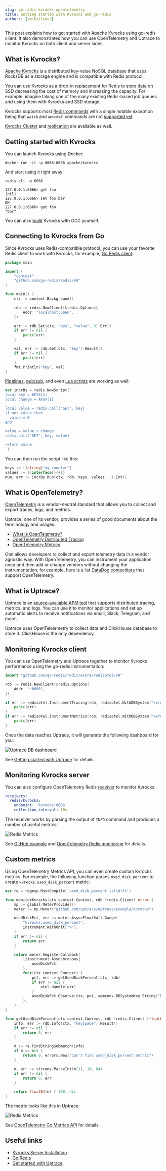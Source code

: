 ```yaml
---
slug: go-redis-kvrocks-opentelemetry
title: Getting started with Kvrocks and go-redis
authors: [vmihailenco]
---
```


This post explains how to get started with Apache Kvrocks using go-redis client. It also
demonstrates how you can use OpenTelemetry and Uptrace to monitor Kvrocks on both client and server
sides.

<!--truncate-->

## What is Kvrocks?

[Apache Kvrocks](https://kvrocks.apache.org/) is a distributed key-value NoSQL database that uses
RocksDB as a storage engine and is compatible with Redis protocol.

You can use Kvrocks as a drop-in replacement for Redis to store data on SSD decreasing the cost of
memory and increasing the capacity. For example, imagine taking one of the many existing Redis-based
job queues and using them with Kvrocks and SSD storage.

Kvrocks supports most [Redis commands](/docs/supported-commands) with a
single notable exception being that `watch` and `unwatch` commands are not
[supported yet](https://github.com/apache/incubator-kvrocks/issues/315).

[Kvrocks Cluster](/docs/Cluster/kvrocks-cluster-introduction) and
[replication](/docs/Design/replication) are available as well.

## Getting started with Kvrocks

You can launch Kvrocks using Docker:

```shell
docker run -it -p 6666:6666 apache/kvrocks
```

And start using it right away:

```shell
redis-cli -p 6666

127.0.0.1:6666> get foo
(nil)
127.0.0.1:6666> set foo bar
OK
127.0.0.1:6666> get foo
"bar"
```

You can also [build](https://github.com/apache/incubator-kvrocks#build-and-run-kvrocks) Kvrocks with
GCC yourself.

## Connecting to Kvrocks from Go

Since Kvrocks uses Redis-compatible protocol, you can use your favorite Redis client to work with
Kvrocks, for example, [Go Redis client](https://redis.uptrace.dev/):

```go
package main

import (
	"context"
	"github.com/go-redis/redis/v8"
)

func main() {
	ctx := context.Background()

	rdb := redis.NewClient(&redis.Options{
		Addr: "localhost:6666",
	})

	err := rdb.Set(ctx, "key", "value", 0).Err()
	if err != nil {
		panic(err)
	}

	val, err := rdb.Get(ctx, "key").Result()
	if err != nil {
		panic(err)
	}
	fmt.Println("key", val)
}
```

[Pipelines](https://redis.uptrace.dev/guide/go-redis-pipelines.html),
[pub/sub](https://redis.uptrace.dev/guide/go-redis-pubsub.html), and even
[Lua scripts](https://redis.uptrace.dev/guide/lua-scripting.html) are working as well:

```go
var incrBy = redis.NewScript(`
local key = KEYS[1]
local change = ARGV[1]

local value = redis.call("GET", key)
if not value then
  value = 0
end

value = value + change
redis.call("SET", key, value)

return value
`)
```

You can then run the script like this:

```go
keys := []string{"my_counter"}
values := []interface{}{+1}
num, err := incrBy.Run(ctx, rdb, keys, values...).Int()
```

## What is OpenTelemetry?

[OpenTelemetry](https://opentelemetry.io/) is a vendor-neutral standard that allows you to
collect and export traces, logs, and metrics.

Uptrace, one of its vendor, provides a series of good documents about the terminology and usages:

* [What is OpenTelemetry?](https://uptrace.dev/opentelemetry)
* [OpenTelemetry Distributed Tracing](https://uptrace.dev/opentelemetry/distributed-tracing.html)
* [OpenTelemetry Metrics](https://uptrace.dev/opentelemetry/metrics.html)

Otel allows developers to collect and export telemetry data in a vendor agnostic way. With
OpenTelemetry, you can instrument your application once and then add or change vendors without
changing the instrumentation, for example, here is a list
[DataDog competitors](https://uptrace.dev/get/compare/datadog-competitors.html) that support
OpenTelemetry.

## What is Uptrace?

Uptrace is an [source-available APM tool](https://uptrace.dev/get/open-source-apm.html) that supports
distributed tracing, metrics, and logs. You can use it to monitor applications and set up automatic
alerts to receive notifications via email, Slack, Telegram, and more.

Uptrace uses OpenTelelemetry to collect data and ClickHouse database to store it. ClickHouse is the
only dependency.

## Monitoring Kvrocks client

You can use OpenTelemetry and Uptrace together to monitor Kvrocks performance using the go-redis
instrumentation:

```go
import "github.com/go-redis/redis/extra/redisotel/v9"

rdb := redis.NewClient(&redis.Options{
	Addr: ":6666",
})

if err := redisotel.InstrumentTracing(rdb, redisotel.WithDBSystem("kvrocks")); err != nil {
	panic(err)
}
if err := redisotel.InstrumentMetrics(rdb, redisotel.WithDBSystem("kvrocks")); err != nil {
	panic(err)
}
```

Once the data reaches Uptrace, it will generate the following dashboard for you:

![Uptrace DB dashboard](db-dashboard.png)

See [Getting started with Uptrace](https://uptrace.dev/get/get-started.html) for details.

## Monitoring Kvrocks server

You can also configure OpenTelemetry Redis
[receiver](https://uptrace.dev/opentelemetry/collector-config.html?receiver=redis) to monitor
Kvrocks:

```yaml
receivers:
  redis/kvrocks:
    endpoint: 'kvrocks:6666'
    collection_interval: 10s
```

The receiver works by parsing the output of `INFO` command and produces a number of useful metrics:

![Redis Metrics](redis-metrics.png)

See [GitHub example](https://github.com/uptrace/uptrace/tree/master/example/kvrocks) and
[OpenTelemetry Redis monitoring](https://uptrace.dev/opentelemetry/redis-monitoring.html) for
details.

## Custom metrics

Using OpenTelemetry Metrics API, you can even create custom Kvrocks metrics. For example, the
following function parses `used_disk_percent` to create `kvrocks.used_disk_percent` metric:

```go
var re = regexp.MustCompile(`used_disk_percent:\s(\d+)%`)

func monitorKvrocks(ctx context.Context, rdb *redis.Client) error {
	mp := global.MeterProvider()
	meter := mp.Meter("github.com/uptrace/uptrace/example/kvrocks")

	usedDiskPct, err := meter.AsyncFloat64().Gauge(
		"kvrocks.used_disk_percent",
		instrument.WithUnit("%"),
	)
	if err != nil {
		return err
	}

	return meter.RegisterCallback(
		[]instrument.Asynchronous{
			usedDiskPct,
		},
		func(ctx context.Context) {
			pct, err := getUsedDiskPercent(ctx, rdb)
			if err != nil {
				otel.Handle(err)
			}
			usedDiskPct.Observe(ctx, pct, semconv.DBSystemKey.String("kvrocks"))
		},
	)
}

func getUsedDiskPercent(ctx context.Context, rdb *redis.Client) (float64, error) {
	info, err := rdb.Info(ctx, "keyspace").Result()
	if err != nil {
		return 0, err
	}

	m := re.FindStringSubmatch(info)
	if m == nil {
		return 0, errors.New("can't find used_disk_percent metric")
	}

	n, err := strconv.ParseInt(m[1], 10, 64)
	if err != nil {
		return 0, err
	}

	return float64(n) / 100, nil
}
```

The metric looks like this in Uptrace:

![Redis Metrics](used-disk-percent.png)

See [OpenTelemetry Go Metrics API](https://uptrace.dev/opentelemetry/go-metrics.html) for details.

## Useful links

- [Kvrocks Server Installation](/docs/server-installation)
- [Go Redis](https://redis.uptrace.dev/guide/go-redis.html)
- [Get started with Uptrace](https://uptrace.dev/get/get-started.html)
